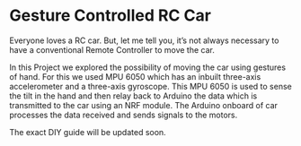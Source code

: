 # Gesture Controlled RC Car

Everyone loves a RC car. But, let me tell you, it’s not always necessary to have a conventional Remote Controller to move the car. 

In this Project we explored the possibility of moving the car using gestures of hand. For this we used MPU 6050 which has an inbuilt three-axis accelerometer and a three-axis gyroscope. This MPU 6050 is used to sense the tilt in the hand and then relay back to Arduino the data which is transmitted to the car using an NRF module. The Arduino onboard of car processes the data received and sends signals to the motors. 

The exact DIY guide will be updated soon.
